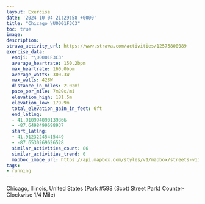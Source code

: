 ```yaml
---
layout: Exercise
date: '2024-10-04 21:29:58 +0000'
title: "Chicago \U0001F3C3"
toc: true
image:
description:
strava_activity_url: https://www.strava.com/activities/12575800089
exercise_data:
  emoji: "\U0001F3C3"
  average_heartrate: 150.2bpm
  max_heartrate: 160.0bpm
  average_watts: 300.3W
  max_watts: 428W
  distance_in_miles: 2.02mi
  pace_per_mile: 7m29s/mi
  elevation_high: 181.5m
  elevation_low: 179.9m
  total_elevation_gain_in_feet: 0ft
  end_latlng:
  - 41.910994090139866
  - -87.6498499698937
  start_latlng:
  - 41.91232245415449
  - -87.6530269626528
  similar_activities_count: 86
  similar_activities_trend: 0
  mapbox_image_url: https://api.mapbox.com/styles/v1/mapbox/streets-v11/static/path-5+787af2-1.0(e%7Bx~Fpl~uO%3F%7BAAy%40bAuBVw%40VmA%5CcDFQHKNm%40%3FgBGuEDu%40EkACkCFy%40%3Fk%40Eu%40Bq%40Ae%40Ec%40%3F%7B%40FMDAf%40Hl%40ITBLH%40FEjCDtBBLNTRNPFv%40%3F%60%40K%5CQLSD%5BA_A%40_%40CgAGa%40UYQIc%40%40%5DCo%40NQNEJId%40%3Fd%40C%60%40Fz%40%3Fj%40FTHNVNJ%40ZEx%40AXITWDQ%40SCmDIWOSQKYEg%40%40WAMBUJMTKb%40CxA%40pABTLVTTRF%60%40Gh%40%3FXGPKJMFQ%40cAC%7DBCSGOKOKIOCg%40C%7B%40JQDEDKXE%5EC%5EBlCFXNRPJRBRAp%40%3FLCXOTWBSCi%40%40sAA_ACOIOSQQGa%40%3FOCiABKCc%40So%40%40YCYD%5BRQDGFDrBDj%40%3FVE%60%40HfAAfBEt%40HtACl%40H%60F%3Fx%40),pin-s-s+e5b22e(-87.65145,41.91171),pin-s-f+89ae00(-87.64801999999996,41.91099999999997)/auto/800x800?access_token=pk.eyJ1Ijoiam9zaGJlY2ttYW4iLCJhIjoiY205eWR2aDd1MWZ6djJrbXc4a3M0bWZleiJ9.XiG9OWkNcZk2QzjJbxLB4A
tags:
- running
---
```




Chicago, Illinois, United States (Park #598 (Scott Street Park) Counter-Clockwise 1/4 Mile)
